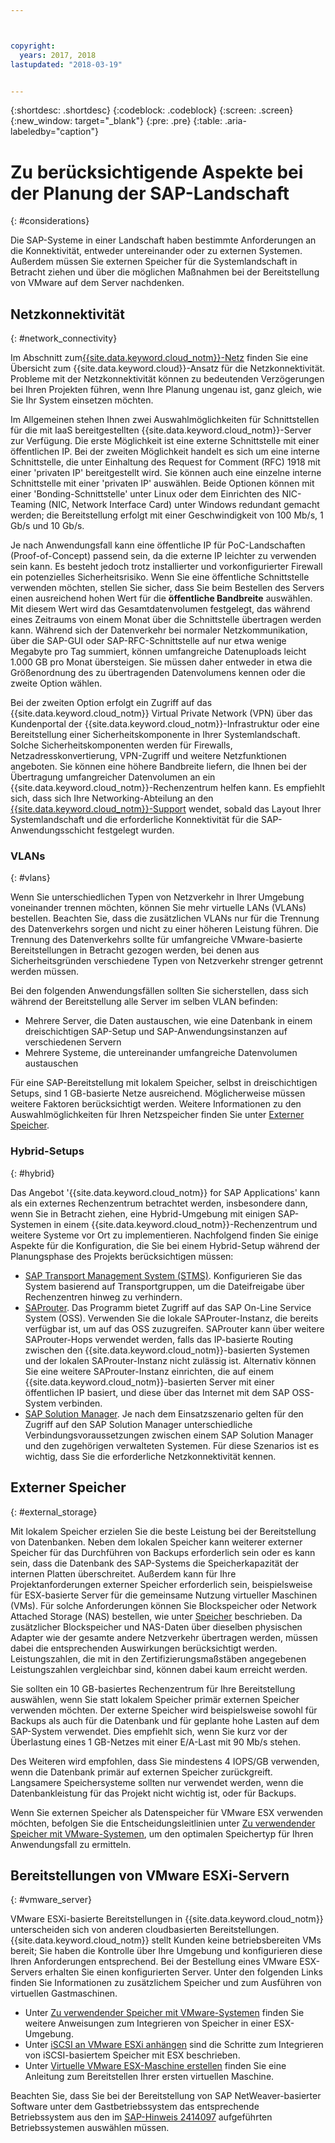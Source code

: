 ```yaml
---



copyright:
  years: 2017, 2018
lastupdated: "2018-03-19"


---
```


{:shortdesc: .shortdesc}
{:codeblock: .codeblock}
{:screen: .screen}
{:new_window: target="_blank"}
{:pre: .pre}
{:table: .aria-labeledby="caption"}

# Zu berücksichtigende Aspekte bei der Planung der SAP-Landschaft
{: #considerations}

Die SAP-Systeme in einer Landschaft haben bestimmte Anforderungen an die Konnektivität, entweder untereinander oder zu externen Systemen. Außerdem müssen Sie externen Speicher für die Systemlandschaft in Betracht ziehen und über die möglichen Maßnahmen bei der Bereitstellung von VMware auf dem Server nachdenken.

## Netzkonnektivität
{: #network_connectivity}

Im Abschnitt zum[{{site.data.keyword.cloud_notm}}-Netz](/docs/infrastructure/sap-netweaver/sap-about.html#ibm_cloud_network) finden Sie eine Übersicht zum {{site.data.keyword.cloud}}-Ansatz für die Netzkonnektivität. Probleme mit der Netzkonnektivität können zu bedeutenden Verzögerungen bei Ihren Projekten führen, wenn Ihre Planung ungenau ist, ganz gleich, wie Sie Ihr System einsetzen möchten. 

Im Allgemeinen stehen Ihnen zwei Auswahlmöglichkeiten für Schnittstellen für die mit IaaS bereitgestellten {{site.data.keyword.cloud_notm}}-Server zur Verfügung. Die erste Möglichkeit ist eine externe Schnittstelle mit einer öffentlichen IP. Bei der zweiten Möglichkeit handelt es sich um eine interne Schnittstelle, die unter Einhaltung des Request for Comment (RFC) 1918 mit einer 'privaten IP' bereitgestellt wird. Sie können auch eine einzelne interne Schnittstelle mit einer 'privaten IP' auswählen. Beide Optionen können mit einer 'Bonding-Schnittstelle' unter Linux oder dem Einrichten des NIC-Teaming (NIC, Network Interface Card) unter Windows redundant gemacht werden; die Bereitstellung erfolgt mit einer Geschwindigkeit von 100 Mb/s, 1 Gb/s und 10 Gb/s.

Je nach Anwendungsfall kann eine öffentliche IP für PoC-Landschaften (Proof-of-Concept) passend sein, da die externe IP leichter zu verwenden sein kann. Es besteht jedoch trotz installierter und vorkonfigurierter Firewall ein potenzielles Sicherheitsrisiko. Wenn Sie eine öffentliche Schnittstelle verwenden möchten, stellen Sie sicher, dass Sie beim Bestellen des Servers einen ausreichend hohen Wert für die **öffentliche Bandbreite** auswählen. Mit diesem Wert wird das Gesamtdatenvolumen festgelegt, das während eines Zeitraums von einem Monat über die Schnittstelle übertragen werden kann. Während sich der Datenverkehr bei normaler Netzkommunikation, über die SAP-GUI oder SAP-RFC-Schnittstelle auf nur etwa wenige Megabyte pro Tag summiert, können umfangreiche Datenuploads leicht 1.000 GB pro Monat übersteigen. Sie müssen daher entweder in etwa die Größenordnung des zu übertragenden Datenvolumens kennen oder die zweite Option wählen.

Bei der zweiten Option erfolgt ein Zugriff auf das {{site.data.keyword.cloud_notm}} Virtual Private Network (VPN) über das Kundenportal der {{site.data.keyword.cloud_notm}}-Infrastruktur oder eine Bereitstellung einer Sicherheitskomponente in Ihrer Systemlandschaft. Solche Sicherheitskomponenten werden für Firewalls, Netzadresskonvertierung, VPN-Zugriff und weitere Netzfunktionen angeboten. Sie können eine höhere Bandbreite liefern, die Ihnen bei der Übertragung umfangreicher Datenvolumen an ein {{site.data.keyword.cloud_notm}}-Rechenzentrum helfen kann. Es empfiehlt sich, dass sich Ihre Networking-Abteilung an den [{{site.data.keyword.cloud_notm}}-Support](https://console.bluemix.net/docs/get-support/howtogetsupport.html#getting-customer-support) wendet, sobald das Layout Ihrer Systemlandschaft und die erforderliche Konnektivität für die SAP-Anwendungsschicht festgelegt wurden.

### VLANs
{: #vlans}

Wenn Sie unterschiedlichen Typen von Netzverkehr in Ihrer Umgebung voneinander trennen möchten, können Sie mehr virtuelle LANs (VLANs) bestellen. Beachten Sie, dass die zusätzlichen VLANs nur für die Trennung des Datenverkehrs sorgen und nicht zu einer höheren Leistung führen. Die Trennung des Datenverkehrs sollte für umfangreiche VMware-basierte Bereitstellungen in Betracht gezogen werden, bei denen aus Sicherheitsgründen verschiedene Typen von Netzverkehr strenger getrennt werden müssen.

Bei den folgenden Anwendungsfällen sollten Sie sicherstellen, dass sich während der Bereitstellung alle Server im selben VLAN befinden:
  *	Mehrere Server, die Daten austauschen, wie eine Datenbank in einem dreischichtigen SAP-Setup und SAP-Anwendungsinstanzen auf verschiedenen Servern
  *	Mehrere Systeme, die untereinander umfangreiche Datenvolumen austauschen

Für eine SAP-Bereitstellung mit lokalem Speicher, selbst in dreischichtigen Setups, sind 1 GB-basierte Netze ausreichend. Möglicherweise müssen weitere Faktoren berücksichtigt werden. Weitere Informationen zu den Auswahlmöglichkeiten für Ihren Netzspeicher finden Sie unter [Externer Speicher](/docs/infrastructure/sap-netweaver/sap-considerations.html#external_storage).

### Hybrid-Setups
{: #hybrid}

Das Angebot '{{site.data.keyword.cloud_notm}} for SAP Applications' kann als ein externes Rechenzentrum betrachtet werden, insbesondere dann, wenn Sie in Betracht ziehen, eine Hybrid-Umgebung mit einigen SAP-Systemen in einem {{site.data.keyword.cloud_notm}}-Rechenzentrum und weitere Systeme vor Ort zu implementieren. Nachfolgend finden Sie einige Aspekte für die Konfiguration, die Sie bei einem Hybrid-Setup während der Planungsphase des Projekts berücksichtigen müssen:

  *	[SAP Transport Management System (STMS)](https://help.sap.com/saphelp_me60/helpdata/en/c4/6045377b52253de10000009b38f889/frameset.htm). Konfigurieren Sie das System basierend auf Transportgruppen, um die Dateifreigabe über Rechenzentren hinweg zu verhindern.
  *	[SAProuter](https://support.sap.com/en/tools/connectivity-tools/saprouter.html). Das Programm bietet Zugriff auf das SAP On-Line Service System (OSS). Verwenden Sie die lokale SAProuter-Instanz, die bereits verfügbar ist, um auf das OSS zuzugreifen. SAProuter kann über weitere SAProuter-Hops verwendet werden, falls das IP-basierte Routing zwischen den {{site.data.keyword.cloud_notm}}-basierten Systemen und der lokalen SAProuter-Instanz nicht zulässig ist. Alternativ können Sie eine weitere SAProuter-Instanz einrichten, die auf einem {{site.data.keyword.cloud_notm}}-basierten Server mit einer öffentlichen IP basiert, und diese über das Internet mit dem SAP OSS-System verbinden.
  *	[SAP Solution Manager](https://support.sap.com/en/solution-manager.html). Je nach dem Einsatzszenario gelten für den Zugriff auf den SAP Solution Manager unterschiedliche Verbindungsvoraussetzungen zwischen einem SAP Solution Manager und den zugehörigen verwalteten Systemen. Für diese Szenarios ist es wichtig, dass Sie die erforderliche Netzkonnektivität kennen.  

## Externer Speicher
{: #external_storage}

Mit lokalem Speicher erzielen Sie die beste Leistung bei der Bereitstellung von Datenbanken. Neben dem lokalen Speicher kann weiterer externer Speicher für das Durchführen von Backups erforderlich sein oder es kann sein, dass die Datenbank des SAP-Systems die Speicherkapazität der internen Platten überschreitet. Außerdem kann für Ihre Projektanforderungen externer Speicher erforderlich sein, beispielsweise für ESX-basierte Server für die gemeinsame Nutzung virtueller Maschinen (VMs). Für solche Anforderungen können Sie Blockspeicher oder Network Attached Storage (NAS) bestellen, wie unter [Speicher](/docs/infrastructure/sap-netweaver/sap-general-iaas-concepts.html#storage) beschrieben. Da zusätzlicher Blockspeicher und NAS-Daten über dieselben physischen Adapter wie der gesamte andere Netzverkehr übertragen werden, müssen dabei die entsprechenden Auswirkungen berücksichtigt werden. Leistungszahlen, die mit in den Zertifizierungsmaßstäben angegebenen Leistungszahlen vergleichbar sind, können dabei kaum erreicht werden.

Sie sollten ein 10 GB-basiertes Rechenzentrum für Ihre Bereitstellung auswählen, wenn Sie statt lokalem Speicher primär externen Speicher verwenden möchten. Der externe Speicher wird beispielsweise sowohl für Backups als auch für die Datenbank und für geplante hohe Lasten auf dem SAP-System verwendet. Dies empfiehlt sich, wenn Sie kurz vor der Überlastung eines 1 GB-Netzes mit einer E/A-Last mit 90 Mb/s stehen.

Des Weiteren wird empfohlen, dass Sie mindestens 4 IOPS/GB verwenden, wenn die Datenbank primär auf externen Speicher zurückgreift. Langsamere Speichersysteme sollten nur verwendet werden, wenn die Datenbankleistung für das Projekt nicht wichtig ist, oder für Backups.

Wenn Sie externen Speicher als Datenspeicher für VMware ESX verwenden möchten, befolgen Sie die Entscheidungsleitlinien unter [Zu verwendender Speicher mit VMware-Systemen](https://console.bluemix.net/docs/infrastructure/vmware/select-storage-option-use-vmware.html#storage-to-use-with-vmware-systems), um den optimalen Speichertyp für Ihren Anwendungsfall zu ermitteln.

## Bereitstellungen von VMware ESXi-Servern
{: #vmware_server}

VMware ESXi-basierte Bereitstellungen in {{site.data.keyword.cloud_notm}} unterscheiden sich von anderen cloudbasierten Bereitstellungen. {{site.data.keyword.cloud_notm}} stellt Kunden keine betriebsbereiten VMs bereit; Sie haben die Kontrolle über Ihre Umgebung und konfigurieren diese Ihren Anforderungen entsprechend. Bei der Bestellung eines VMware ESX-Servers erhalten Sie einen konfigurierten Server. Unter den folgenden Links finden Sie Informationen zu zusätzlichem Speicher und zum Ausführen von virtuellen Gastmaschinen.

  *	Unter [Zu verwendender Speicher mit VMware-Systemen](https://console.bluemix.net/docs/infrastructure/vmware/select-storage-option-use-vmware.html#storage-to-use-with-vmware-systems) finden Sie weitere Anweisungen zum Integrieren von Speicher in einer ESX-Umgebung.
  * Unter [iSCSI an VMware ESXi anhängen](https://console.bluemix.net/docs/infrastructure/vmware/mounting-iscsi-vmware-esxi.html#mounting-iscsi-vmware-esxi) sind die Schritte zum Integrieren von iSCSI-basiertem Speicher mit ESX beschrieben.
  * Unter [Virtuelle VMware ESX-Maschine erstellen](https://console.bluemix.net/docs/infrastructure/vmware/vmware-esx-create-virtual-machine.html#creating-a-vmware-esx-virtual-machine) finden Sie eine Anleitung zum Bereitstellen Ihrer ersten virtuellen Maschine.

Beachten Sie, dass Sie bei der Bereitstellung von SAP NetWeaver-basierter Software unter dem Gastbetriebssystem das entsprechende Betriebssystem aus den im [SAP-Hinweis 2414097](https://launchpad.support.sap.com/#/notes/2414097) aufgeführten Betriebssystemen auswählen müssen.
